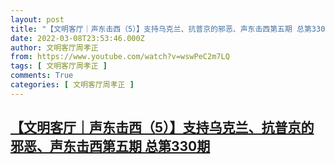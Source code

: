 ```yaml
---
layout: post
title: "【文明客厅｜声东击西（5）】支持乌克兰、抗普京的邪恶、声东击西第五期 总第330期"
date: 2022-03-08T23:53:46.000Z
author: 文明客厅周孝正
from: https://www.youtube.com/watch?v=wswPeC2m7LQ
tags: [ 文明客厅周孝正 ]
comments: True
categories: [ 文明客厅周孝正 ]
---
```

<!--1646783626000-->
[【文明客厅｜声东击西（5）】支持乌克兰、抗普京的邪恶、声东击西第五期 总第330期](https://www.youtube.com/watch?v=wswPeC2m7LQ)
------

<div>

</div>
